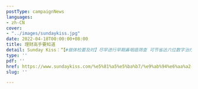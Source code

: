 ```yaml
---
postType: campaignNews
languages:
- zh-CN
cover:
- "../images/sundaykiss.jpg"
date: 2022-04-18T00:00:00+08:00
title: 理财高手要知道
detail: Sunday Kiss：“【#做体检要及时】尽早进行早期鼻咽癌筛查 可节省达六位数字治疗费用及收入损失”
type: ''
pdf: ''
href: https://www.sundaykiss.com/%e5%81%a5%e5%ba%b7/%e9%ab%94%e6%aa%a2-%e9%bc%bb%e5%92%bd%e7%99%8c-%e6%97%a9%e6%9c%9f%e9%bc%bb%e5%92%bd%e7%99%8c%e7%af%a9%e6%9f%a5-%e6%b2%bb%e7%99%82-544354/
slug: ''

---
```

